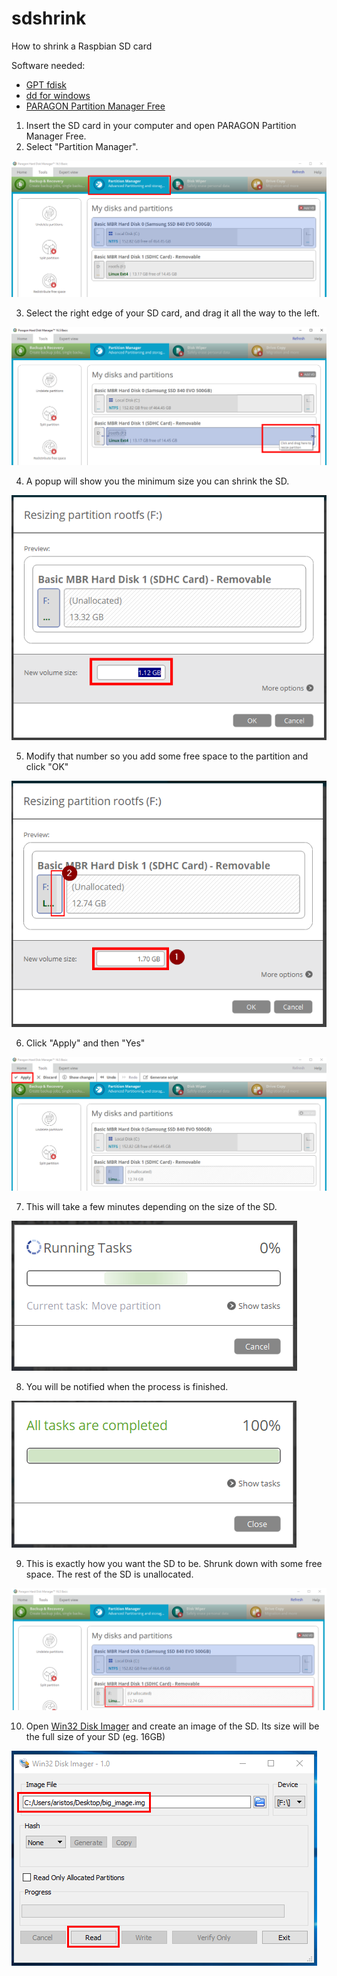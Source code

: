# sdshrink
How to shrink a Raspbian SD card

Software needed:
- [GPT fdisk](https://sourceforge.net/projects/gptfdisk/)
- [dd for windows](http://www.chrysocome.net/dd)
- [PARAGON Partition Manager Free](https://www.paragon-software.com/free/pm-express/)

01. Insert the SD card in your computer and open PARAGON Partition Manager Free.
02. Select "Partition Manager".

![alt text](https://github.com/aristosv/sdshrink/blob/master/step1.png)

03. Select the right edge of your SD card, and drag it all the way to the left.

![alt text](https://github.com/aristosv/sdshrink/blob/master/step2.png)

04. A popup will show you the minimum size you can shrink the SD.

![alt text](https://github.com/aristosv/sdshrink/blob/master/step3.png)

05. Modify that number so you add some free space to the partition and click "OK"

![alt text](https://github.com/aristosv/sdshrink/blob/master/step4.png)

06. Click "Apply" and then "Yes"

![alt text](https://github.com/aristosv/sdshrink/blob/master/step5.png)

07. This will take a few minutes depending on the size of the SD.

![alt text](https://github.com/aristosv/sdshrink/blob/master/step6.png)

08. You will be notified when the process is finished.

![alt text](https://github.com/aristosv/sdshrink/blob/master/step7.png)

09. This is exactly how you want the SD to be. Shrunk down with some free space. The rest of the SD is unallocated.

![alt text](https://github.com/aristosv/sdshrink/blob/master/step8.png)

10. Open [Win32 Disk Imager](https://sourceforge.net/projects/win32diskimager/files/latest/download) and create an image of the SD. Its size will be the full size of your SD (eg. 16GB)

![alt text](https://github.com/aristosv/sdshrink/blob/master/step9.png)

